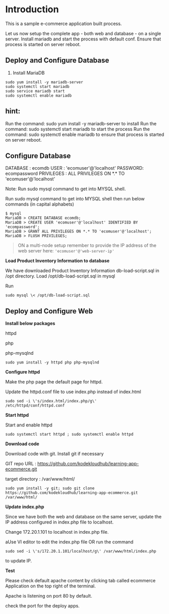 # Introduction

This is a sample e-commerce application built process. 

Let us now setup the complete app - both web and database - on a single
server. Install mariadb and start the process with default conf. Ensure
that process is started on server reboot.

## Deploy and Configure Database

1. Install MariaDB

```
sudo yum install -y mariadb-server
sudo systemctl start mariadb
sudo service mariadb start
sudo systemctl enable mariadb
```

## hint:
Run the command: sudo yum install -y mariadb-server to install
Run the command: sudo systemctl start mariadb to start the process
Run the command: sudo systemctl enable mariadb to ensure that process is
started on server reboot.

## Configure Database

DATABASE : ecomdb
USER : \'ecomuser\'@\'localhost\'
PASSWORD: ecompassword
PRIVILEGES : ALL PRIVILEGES ON \*.\* TO \'ecomuser\'@\'localhost\'

Note: Run sudo mysql command to get into MYSQL shell.

Run sudo mysql command to get into MYSQL shell then run below
commands (in capital alphabets)

```
$ mysql
MariaDB > CREATE DATABASE ecomdb;
MariaDB > CREATE USER 'ecomuser'@'localhost' IDENTIFIED BY 'ecompassword';
MariaDB > GRANT ALL PRIVILEGES ON *.* TO 'ecomuser'@'localhost';
MariaDB > FLUSH PRIVILEGES;
```
> ON a multi-node setup remember to provide the IP address of the web server here: `'ecomuser'@'web-server-ip'`


**Load Product Inventory Information to database**

We have downloaded Product Inventory Information db-load-script.sql
in /opt directory. Load /opt/db-load-script.sql in mysql

Run 
```
sudo mysql \< /opt/db-load-script.sql
```

## Deploy and Configure Web

**Install below packages**

httpd

php

php-mysqlnd

```
sudo yum install -y httpd php php-mysqlnd
```
 

**Configure httpd**

Make the php page the default page for httpd.

Update the httpd.conf file to use index.php instead of index.html

```
sudo sed -i \'s/index.html/index.php/g\'
/etc/httpd/conf/httpd.conf
```

**Start httpd**

Start and enable httpd

```
sudo systemctl start httpd ; sudo systemctl enable httpd
```

**Download code**

Download code with git. Install git if necessary

GIT repo URL :
https://github.com/kodekloudhub/learning-app-ecommerce.git

target directory : /var/www/html/

```
sudo yum install -y git; sudo git clone
https://github.com/kodekloudhub/learning-app-ecommerce.git
/var/www/html/
```

**Update index.php**

Since we have both the web and database on the same server, update
the IP address configured in index.php file to localhost.

Change 172.20.1.101 to localhost in index.php file.

aUse VI editor to edit the index.php file OR run the command 

```
sudo sed -i \'s/172.20.1.101/localhost/g\' /var/www/html/index.php
``` 
to update IP.

**Test**

Please check default apache content by clicking tab called ecommerce
Application on the top right of the terminal.

Apache is listening on port 80 by default.

check the port for the deploy apps.
